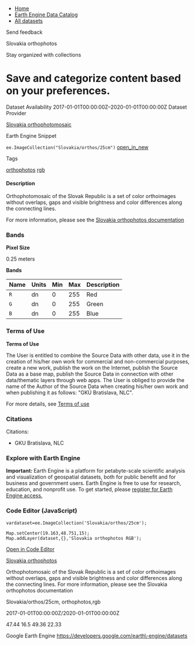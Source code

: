 



* [Home](https://developers.google.com/)
* [Earth Engine Data Catalog](https://developers.google.com/earth-engine/datasets)
* [All datasets](https://developers.google.com/earth-engine/datasets/catalog)





 
 
 Send feedback
 
 

Slovakia orthophotos


 
 Stay organized with collections
 

 
 Save and categorize content based on your preferences.
======================================================================================================================








Dataset Availability
2017\-01\-01T00:00:00Z–2020\-01\-01T00:00:00Z
Dataset Provider


[Slovakia orthophotomosaic](https://www.geoportal.sk/en/zbgis/orthophotomosaic/)



Earth Engine Snippet


`ee.ImageCollection("Slovakia/orthos/25cm")` 
[open\_in\_new](https://code.earthengine.google.com/?scriptPath=Examples:Datasets/Slovakia/Slovakia_orthos_25cm)





Tags


[orthophotos](/earth-engine/datasets/tags/orthophotos)
[rgb](/earth-engine/datasets/tags/rgb)








#### Description



Orthophotomosaic of the Slovak Republic is a set of color orthoimages
without overlaps, gaps and visible brightness and color differences along
the connecting lines.


For more information, please see the
[Slovakia orthophotos documentation](https://www.geoportal.sk/files/zbgis/orto/technicka_sprava_ortofotomozaika_sr_2017-2019.pdf)





### Bands



**Pixel Size**
  
0\.25 meters



**Bands**




| Name | Units | Min | Max | Description |
| --- | --- | --- | --- | --- |
| `R` | dn | 0 | 255 | Red |
| `G` | dn | 0 | 255 | Green |
| `B` | dn | 0 | 255 | Blue |




### Terms of Use


**Terms of Use**


The User is entitled to combine the Source Data with other data, use it in
the creation of his/her own work for commercial and non\-commercial purposes,
create a new work, publish the work on the Internet, publish the Source Data
as a base map, publish the Source Data in connection with other
data/thematic layers through web apps. The User is obliged to provide the
name of the Author of the Source Data when creating his/her own work and
when publishing it as follows: "GKÚ Bratislava, NLC".


For more details, see [Terms of use](https://www.geoportal.sk/files/zbgis/orto/licencne_podmienky_orto.zip)




### Citations



Citations:
* GKU Bratislava, NLC





### Explore with Earth Engine


**Important:** 
 Earth Engine is a platform for petabyte\-scale scientific analysis and visualization of
 geospatial datasets, both for public benefit and for business and government users.
 Earth Engine is free to use for research, education, and nonprofit use. To get started, please
 [register for Earth Engine access.](https://console.cloud.google.com/earth-engine)



### Code Editor (JavaScript)



```
vardataset=ee.ImageCollection('Slovakia/orthos/25cm');

Map.setCenter(19.163,48.751,15);
Map.addLayer(dataset,{},'Slovakia orthophotos RGB');
```



[Open in Code Editor](https://code.earthengine.google.com/?scriptPath=Examples:Datasets/Slovakia/Slovakia_orthos_25cm)


[Slovakia orthophotos](/earth-engine/datasets/catalog/Slovakia_orthos_25cm)

Orthophotomosaic of the Slovak Republic is a set of color orthoimages without overlaps, gaps and visible brightness and color differences along the connecting lines. For more information, please see the Slovakia orthophotos documentation

 Slovakia/orthos/25cm,
 orthophotos,rgb

2017\-01\-01T00:00:00Z/2020\-01\-01T00:00:00Z



 47\.44 16\.5 49\.36 22\.33
 



Google Earth Engine
https://developers.google.com/earth\-engine/datasets








